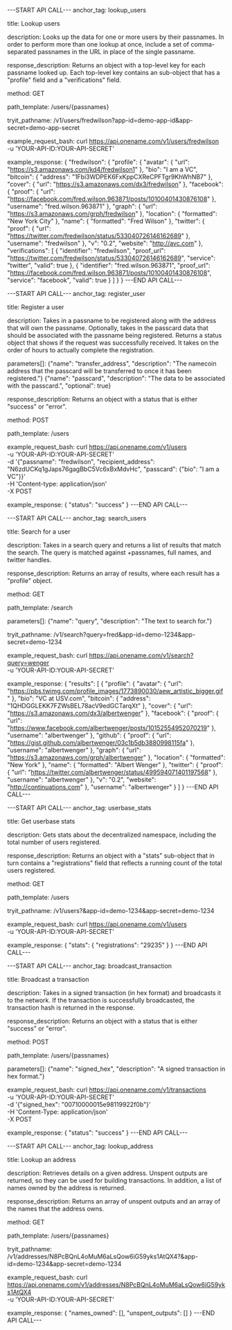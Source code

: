 ---START API CALL---
anchor_tag:
lookup_users

title:
Lookup users

description:
Looks up the data for one or more users by their passnames. In order to perform more than one lookup at once, include a set of comma-separated passnames in the URL in place of the single passname.

response_description:
Returns an object with a top-level key for each passname looked up. Each top-level key contains an sub-object that has a "profile" field and a "verifications" field.

method:
GET

path_template:
/users/{passnames}

tryit_pathname:
/v1/users/fredwilson?app-id=demo-app-id&app-secret=demo-app-secret

example_request_bash:
curl https://api.onename.com/v1/users/fredwilson \
    -u 'YOUR-API-ID:YOUR-API-SECRET'

example_response:
{
  "fredwilson": {
    "profile": {
      "avatar": {
        "url": "https://s3.amazonaws.com/kd4/fredwilson1"
      },
      "bio": "I am a VC",
      "bitcoin": {
        "address": "1Fbi3WDPEK6FxKppCXReCPFTgr9KhWhNB7"
      },
      "cover": {
        "url": "https://s3.amazonaws.com/dx3/fredwilson"
      },
      "facebook": {
        "proof": {
          "url": "https://facebook.com/fred.wilson.963871/posts/10100401430876108"
        },
        "username": "fred.wilson.963871"
      },
      "graph": {
        "url": "https://s3.amazonaws.com/grph/fredwilson"
      },
      "location": {
        "formatted": "New York City"
      },
      "name": {
        "formatted": "Fred Wilson"
      },
      "twitter": {
        "proof": {
          "url": "https://twitter.com/fredwilson/status/533040726146162689"
        },
        "username": "fredwilson"
      },
      "v": "0.2",
      "website": "http://avc.com"
    },
    "verifications": [
      {
        "identifier": "fredwilson",
        "proof_url": "https://twitter.com/fredwilson/status/533040726146162689",
        "service": "twitter",
        "valid": true
      },
      {
        "identifier": "fred.wilson.963871",
        "proof_url": "https://facebook.com/fred.wilson.963871/posts/10100401430876108",
        "service": "facebook",
        "valid": true
      }
    ]
  }
}
---END API CALL---


---START API CALL---
anchor_tag:
register_user

title:
Register a user

description:
Takes in a passname to be registered along with the address that will own the passname. Optionally, takes in the passcard data that should be associated with the passname being registered. Returns a status object that shows if the request was successfully received. It takes on the order of hours to actually complete the registration.

parameters[]:
{"name": "transfer_address", "description": "The namecoin address that the passcard will be transferred to once it has been registered."}
{"name": "passcard", "description": "The data to be associated with the passcard.", "optional": true}

response_description:
Returns an object with a status that is either "success" or "error".

method:
POST

path_template:
/users

example_request_bash:
curl https://api.onename.com/v1/users \
    -u 'YOUR-API-ID:YOUR-API-SECRET' \
    -d '{"passname": "fredwilson",
         "recipient_address": "N6zdUCKq1gJaps76gagBbC5Vc6xBxMdvHc",
         "passcard": {"bio": "I am a VC"}}' \
    -H 'Content-type: application/json' \
    -X POST

example_response:
{
    "status": "success"
}
---END API CALL---

---START API CALL---
anchor_tag:
search_users

title:
Search for a user

description:
Takes in a search query and returns a list of results that match the search. The query is matched against +passnames, full names, and twitter handles.

response_description:
Returns an array of results, where each result has a \"profile\" object.

method:
GET

path_template:
/search

parameters[]:
{"name": "query", "description": "The text to search for."}

tryit_pathname:
/v1/search?query=fred&app-id=demo-1234&app-secret=demo-1234

example_request_bash:
curl https://api.onename.com/v1/search?query=wenger \
    -u 'YOUR-API-ID:YOUR-API-SECRET'

example_response:
{
  "results": [
    {
      "profile": {
        "avatar": {
          "url": "https://pbs.twimg.com/profile_images/1773890030/aew_artistic_bigger.gif"
        },
        "bio": "VC at USV.com",
        "bitcoin": {
          "address": "1QHDGGLEKK7FZWsBEL78acV9edGCTarqXt"
        },
        "cover": {
          "url": "https://s3.amazonaws.com/dx3/albertwenger"
        },
        "facebook": {
          "proof": {
            "url": "https://www.facebook.com/albertwenger/posts/10152554952070219"
          },
          "username": "albertwenger"
        },
        "github": {
          "proof": {
            "url": "https://gist.github.com/albertwenger/03c1b5db3880998115fa"
          },
          "username": "albertwenger"
        },
        "graph": {
          "url": "https://s3.amazonaws.com/grph/albertwenger"
        },
        "location": {
          "formatted": "New York"
        },
        "name": {
          "formatted": "Albert Wenger"
        },
        "twitter": {
          "proof": {
            "url": "https://twitter.com/albertwenger/status/499594071401197568"
          },
          "username": "albertwenger"
        },
        "v": "0.2",
        "website": "http://continuations.com"
      },
      "username": "albertwenger"
    }
  ]
}
---END API CALL---

---START API CALL---
anchor_tag:
userbase_stats

title:
Get userbase stats

description:
Gets stats about the decentralized namespace, including the total number of users registered.

response_description:
Returns an object with a "stats" sub-object that in turn contains a "registrations" field that reflects a running count of the total users registered.

method:
GET

path_template:
/users

tryit_pathname:
/v1/users?&app-id=demo-1234&app-secret=demo-1234

example_request_bash:
curl https://api.onename.com/v1/users \
    -u 'YOUR-API-ID:YOUR-API-SECRET'

example_response:
{
  "stats": {
    "registrations": "29235"
  }
}
---END API CALL---

---START API CALL---
anchor_tag:
broadcast_transaction

title:
Broadcast a transaction

description:
Takes in a signed transaction (in hex format) and broadcasts it to the network. If the transaction is successfully broadcasted, the transaction hash is returned in the response.

response_description:
Returns an object with a status that is either "success" or "error".

method:
POST

path_template:
/users/{passnames}

parameters[]:
{"name": "signed_hex", "description": "A signed transaction in hex format."}

example_request_bash:
curl https://api.onename.com/v1/transactions \
    -u 'YOUR-API-ID:YOUR-API-SECRET' \
    -d '{"signed_hex": "00710000015e98119922f0b"}' \
    -H 'Content-Type: application/json' \
    -X POST

example_response:
{
    "status": "success"
}
---END API CALL---

---START API CALL---
anchor_tag:
lookup_address

title:
Lookup an address

description:
Retrieves details on a given address. Unspent outputs are returned, so they can be used for building transactions. In addition, a list of names owned by the address is returned.

response_description:
Returns an array of unspent outputs and an array of the names that the address owns.

method:
GET

path_template:
/users/{passnames}

tryit_pathname:
/v1/addresses/N8PcBQnL4oMuM6aLsQow6iG59yks1AtQX4?&app-id=demo-1234&app-secret=demo-1234

example_request_bash:
curl https://api.onename.com/v1/addresses/N8PcBQnL4oMuM6aLsQow6iG59yks1AtQX4 \
    -u 'YOUR-API-ID:YOUR-API-SECRET'

example_response:
{
  "names_owned": [],
  "unspent_outputs": []
}
---END API CALL---
